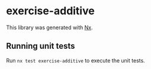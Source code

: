 # exercise-additive

This library was generated with [Nx](https://nx.dev).

## Running unit tests

Run `nx test exercise-additive` to execute the unit tests.
